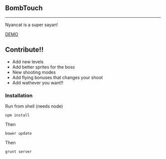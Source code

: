 ## BombTouch
----------
Nyancat is a super sayan!

[DEMO](http://monchacos.com/experiments/BombTouch/)



## Contribute!!
- Add new levels
- Add better sprites for the boss
- New shooting modes
- Add flying bonuses that changes your shoot 
- Add wathever you want!!

### Installation 

Run from shell (needs node)

````
npm install 
````
Then

````
bower update
````

Then 

```
grunt server
````




